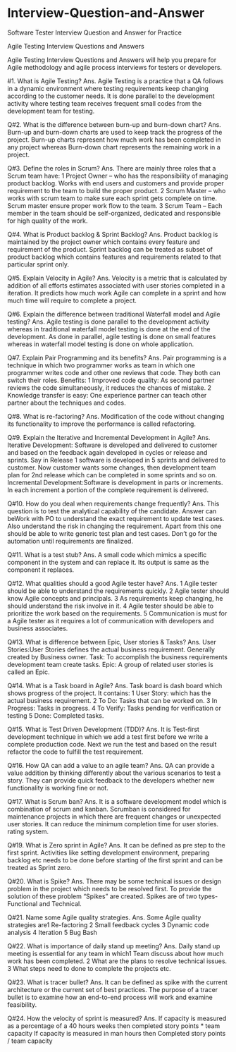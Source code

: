 # Interview-Question-and-Answer
Software Tester Interview Question and Answer for Practice

Agile Testing Interview Questions and Answers

Agile Testing Interview Questions and Answers will help you prepare for Agile methodology and agile
process interviews for testers or developers.

#1. What is Agile Testing?
Ans. Agile Testing is a practice that a QA follows in a dynamic environment where testing requirements
keep changing according to the customer needs. It is done parallel to the development activity where
testing team receives frequent small codes from the development team for testing.

Q#2. What is the difference between burn-up and burn-down chart?
Ans. Burn-up and burn-down charts are used to keep track the progress of the project.
Burn-up charts represent how much work has been completed in any project whereas Burn-down chart
represents the remaining work in a project.

Q#3. Define the roles in Scrum?
Ans. There are mainly three roles that a Scrum team have:
1 Project Owner – who has the responsibility of managing product backlog. Works with end users and
customers and provide proper requirement to the team to build the proper product.
2 Scrum Master – who works with scrum team to make sure each sprint gets complete on time. Scrum
master ensure proper work flow to the team.
3 Scrum Team – Each member in the team should be self-organized, dedicated and responsible for high
quality of the work.

Q#4. What is Product backlog & Sprint Backlog?
Ans. Product backlog is maintained by the project owner which contains every feature and requirement
of the product.
Sprint backlog can be treated as subset of product backlog which contains features and requirements
related to that particular sprint only.

Q#5. Explain Velocity in Agile?
Ans. Velocity is a metric that is calculated by addition of all efforts estimates associated with user stories
completed in a iteration. It predicts how much work Agile can complete in a sprint and how much time
will require to complete a project.

Q#6. Explain the difference between traditional Waterfall model and Agile testing?
Ans. Agile testing is done parallel to the development activity whereas in traditional waterfall model
testing is done at the end of the development.
As done in parallel, agile testing is done on small features whereas in waterfall model testing is done on
whole application.

Q#7. Explain Pair Programming and its benefits?
Ans. Pair programming is a technique in which two programmer works as team in which one programmer
writes code and other one reviews that code. They both can switch their roles.
Benefits:
1 Improved code quality: As second partner reviews the code simultaneously, it reduces the chances of
mistake.
2 Knowledge transfer is easy: One experience partner can teach other partner about the techniques and
codes.

Q#8. What is re-factoring?
Ans. Modification of the code without changing its functionality to improve the performance is called refactoring.

Q#9. Explain the Iterative and Incremental Development in Agile?
Ans. Iterative Development: Software is developed and delivered to customer and based on the feedback
again developed in cycles or release and sprints. Say in Release 1 software is developed in 5 sprints and
delivered to customer. Now customer wants some changes, then development team plan for 2nd release
which can be completed in some sprints and so on.
Incremental Development:Software is development in parts or increments. In each increment a portion
of the complete requirement is delivered.

Q#10. How do you deal when requirements change frequently?
Ans. This question is to test the analytical capability of the candidate. Answer can beWork with PO to understand the exact requirement to update test cases. Also understand the risk in
changing the requirement. Apart from this one should be able to write generic test plan and test cases.
Don’t go for the automation until requirements are finalized.

Q#11. What is a test stub?
Ans. A small code which mimics a specific component in the system and can replace it. Its output is same
as the component it replaces.

Q#12. What qualities should a good Agile tester have?
Ans.
1 Agile tester should be able to understand the requirements quickly.
2 Agile tester should know Agile concepts and principals.
3 As requirements keep changing, he should understand the risk involve in it.
4 Agile tester should be able to prioritize the work based on the requirements.
5 Communication is must for a Agile tester as it requires a lot of communication with developers and
business associates.

Q#13. What is difference between Epic, User stories & Tasks?
Ans. User Stories:User Stories defines the actual business requirement. Generally created by Business
owner.
Task: To accomplish the business requirements development team create tasks.
Epic: A group of related user stories is called an Epic.

Q#14. What is a Task board in Agile?
Ans. Task board is dash board which shows progress of the project. It contains:
1 User Story: which has the actual business requirement.
2 To Do: Tasks that can be worked on.
3 In Progress: Tasks in progress.
4 To Verify: Tasks pending for verification or testing
5 Done: Completed tasks.

Q#15. What is Test Driven Development (TDD)?
Ans. It is Test-first development technique in which we add a test first before we write a complete
production code. Next we run the test and based on the result refactor the code to fulfill the test
requirement.

Q#16. How QA can add a value to an agile team?
Ans. QA can provide a value addition by thinking differently about the various scenarios to test a story.
They can provide quick feedback to the developers whether new functionality is working fine or not.

Q#17. What is Scrum ban?
Ans. It is a software development model which is combination of scrum and kanban. Scrumban is
considered for maintenance projects in which there are frequent changes or unexpected user stories. It
can reduce the minimum completion time for user stories.
rating system.

Q#19. What is Zero sprint in Agile?
Ans. It can be defined as pre step to the first sprint. Activities like setting development environment,
preparing backlog etc needs to be done before starting of the first sprint and can be treated as Sprint
zero.

Q#20. What is Spike?
Ans. There may be some technical issues or design problem in the project which needs to be resolved
first. To provide the solution of these problem “Spikes” are created. Spikes are of two types- Functional
and Technical.

Q#21. Name some Agile quality strategies.
Ans. Some Agile quality strategies are1 Re-factoring
2 Small feedback cycles
3 Dynamic code analysis
4 Iteration
5 Bug Bash

Q#22. What is importance of daily stand up meeting?
Ans. Daily stand up meeting is essential for any team in which1 Team discuss about how much work has been completed.
2 What are the plans to resolve technical issues.
3 What steps need to done to complete the projects etc.

Q#23. What is tracer bullet?
Ans. It can be defined as spike with the current architecture or the current set of best practices.
The purpose of a tracer bullet is to examine how an end-to-end process will work and examine feasibility.

Q#24. How the velocity of sprint is measured?
Ans. If capacity is measured as a percentage of a 40 hours weeks then completed story points * team
capacity
If capacity is measured in man hours then Completed story points / team capacity
